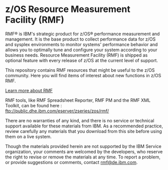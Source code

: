 z/OS Resource Measurement Facility (RMF)
========================================

RMF® is IBM's strategic product for z/OS® performance measurement and management. It is the base product to collect performance data for z/OS and sysplex environments to monitor systems' performance behavior and allows you to optimally tune and configure your system according to your business needs. Resource Measurement Facility (RMF) is shipped as optional feature with every release of z/OS at the current level of support.

This repository contains RMF resources that might be useful to the z/OS community. Here you will find items of interest about new functions in z/OS RMF.

[Learn more about RMF](https://www.ibm.com/support/knowledgecenter/SSLTBW_2.3.0/com.ibm.zos.v2r3.erb/erb.htm)

RMF tools, like RMF Spreadsheet Reporter, RMF PM and the RMF XML Toolkit, can be found here :  ftp://public.dhe.ibm.com/eserver/zseries/zos/rmf/

There are no warranties of any kind, and there is no service or technical support available for these materials from IBM. As a recommended practice, review carefully any materials that you download from this site before using them on a live system.

Though the materials provided herein are not supported by the IBM Service organization, your comments are welcomed by the developers, who reserve the right to revise or remove the materials at any time. To report a problem, or provide suggestions or comments, contact rmf@de.ibm.com.
